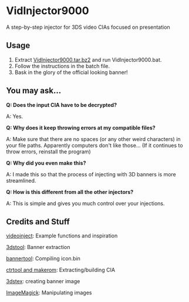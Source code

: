 # VidInjector9000
A step-by-step injector for 3DS video CIAs focused on presentation

Usage
--
1. Extract [VidInjector9000.tar.bz2](https://github.com/FoofooTheGuy/VidInjector9000/releases/latest/download/VidInjector9000.tar.bz2) and run VidInjector9000.bat.
2. Follow the instructions in the batch file.
3. Bask in the glory of the official looking banner!

You may ask...
--

**Q: Does the input CIA have to be decrypted?**

A: Yes.

**Q: Why does it keep throwing errors at my compatible files?**

A: Make sure that there are no spaces (or any other weird characters) in your file paths. Apparently computers don't like those... (If it continues to throw errors, reinstall the program)

**Q: Why did you even make this?**

A: I made this so that the process of injecting with 3D banners is more streamlined.

**Q: How is this different from all the other injectors?**

A: This is simple and gives you much control over your injections.

Credits and Stuff
--
[videoinject](https://github.com/ihaveamac/videoinject): Example functions and inspiration

[3dstool](https://github.com/dnasdw/3dstool): Banner extraction

[bannertool](https://github.com/Steveice10/bannertool): Compiling icon.bin

[ctrtool and makerom](https://github.com/3DSGuy/Project_CTR): Extracting/building CIA

[3dstex](https://github.com/Cruel/3dstex): creating banner image

[ImageMagick](https://imagemagick.org/): Manipulating images
